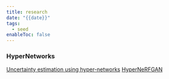 ```yaml
---
title: research
date: "{{date}}"
tags:
  - seed
enableToc: false
---
```

### HyperNetworks
[Uncertainty estimation using hyper-networks](https://gtegner.github.io/uncertainty/estimation/2020/01/06/hyper-gan.html)
[HyperNeRFGAN](https://github.com/gmum/HyperNeRFGAN)

